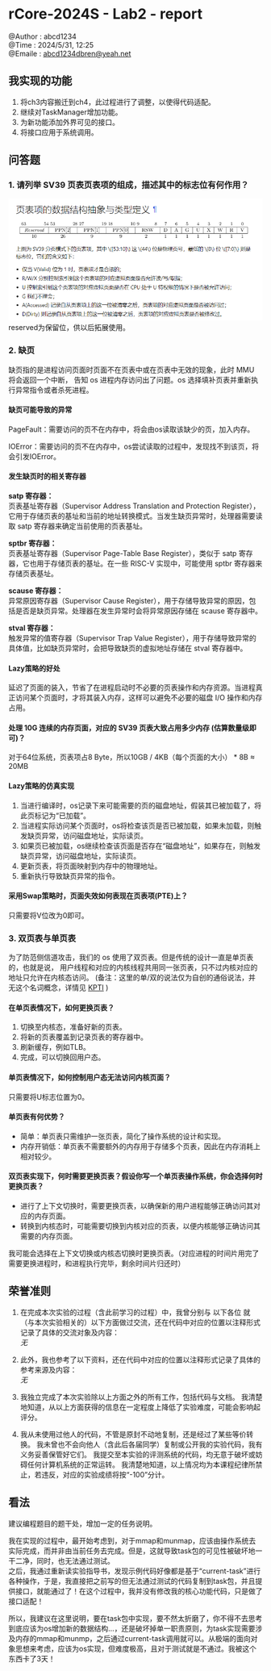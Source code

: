 # rCore-2024S - Lab2 - report
@Author :    abcd1234  
@Time   :    2024/5/31, 12:25  
@Emaile :    abcd1234dbren@yeah.net  
## 我实现的功能
1. 将ch3内容搬迁到ch4，此过程进行了调整，以使得代码适配。
2. 继续对TaskManager增加功能。
3. 为新功能添加外界可见的接口。
4. 将接口应用于系统调用。
## 问答题
### 1. 请列举 SV39 页表页表项的组成，描述其中的标志位有何作用？
![SV39页表项](SV39.png)
reserved为保留位，供以后拓展使用。
### 2. 缺页
缺页指的是进程访问页面时页面不在页表中或在页表中无效的现象，此时 MMU 将会返回一个中断， 告知 os 进程内存访问出了问题。os 选择填补页表并重新执行异常指令或者杀死进程。
#### 缺页可能导致的异常
PageFault：需要访问的页不在内存中，将会由os读取该缺少的页，加入内存。

IOError：需要访问的页不在内存中，os尝试读取的过程中，发现找不到该页，将会引发IOError。
#### 发生缺页时的相关寄存器
**satp 寄存器：**  
页表基址寄存器（Supervisor Address Translation and Protection Register），它用于存储页表的基址和当前的地址转换模式。当发生缺页异常时，处理器需要读取 satp 寄存器来确定当前使用的页表基址。

**sptbr 寄存器：**  
页表基址寄存器（Supervisor Page-Table Base Register），类似于 satp 寄存器，它也用于存储页表的基址。在一些 RISC-V 实现中，可能使用 sptbr 寄存器来存储页表基址。

**scause 寄存器：**  
异常原因寄存器（Supervisor Cause Register），用于存储导致异常的原因，包括是否是缺页异常。处理器在发生异常时会将异常原因存储在 scause 寄存器中。

**stval 寄存器：**  
触发异常的值寄存器（Supervisor Trap Value Register），用于存储导致异常的具体值，比如缺页异常时，会把导致缺页的虚拟地址存储在 stval 寄存器中。
#### Lazy策略的好处
延迟了页面的装入，节省了在进程启动时不必要的页表操作和内存资源。当进程真正访问某个页面时，才将其装入内存，这样可以避免不必要的磁盘 I/O 操作和内存占用。
#### 处理 10G 连续的内存页面，对应的 SV39 页表大致占用多少内存 (估算数量级即可)？
对于64位系统，页表项占8 Byte，所以10GB / 4KB（每个页面的大小） * 8B ≈ 20MB
#### Lazy策略的仿真实现
1. 当进行编译时，os记录下来可能需要的页的磁盘地址，假装其已被加载了，将此页标记为“已加载”。
2. 当进程实际访问某个页面时，os将检查该页是否已被加载，如果未加载，则触发缺页异常，访问磁盘地址，实际读页。
3. 如果页已被加载，os继续检查该页面是否存在“磁盘地址”，如果存在，则触发缺页异常，访问磁盘地址，实际读页。
4. 更新页表，将页面映射到内存中的物理地址。
5. 重新执行导致缺页异常的指令。
#### 采用Swap策略时，页面失效如何表现在页表项(PTE)上？
只需要将V位改为0即可。
### 3. 双页表与单页表
为了防范侧信道攻击，我们的 os 使用了双页表。但是传统的设计一直是单页表的，也就是说， 用户线程和对应的内核线程共用同一张页表，只不过内核对应的地址只允许在内核态访问。 (备注：这里的单/双的说法仅为自创的通俗说法，并无这个名词概念，详情见 [KPTI](https://en.wikipedia.org/wiki/Kernel_page-table_isolation) )
#### 在单页表情况下，如何更换页表？
1. 切换至内核态，准备好新的页表。
2. 将新的页表覆盖到记录页表的寄存器中。
3. 刷新缓存，例如TLB。
4. 完成，可以切换回用户态。
#### 单页表情况下，如何控制用户态无法访问内核页面？
只需要将U标志位置为0。
#### 单页表有何优势？
- 简单：单页表只需维护一张页表，简化了操作系统的设计和实现。
- 内存开销低：单页表不需要额外的内存用于存储多个页表，因此在内存消耗上相对较少。
#### 双页表实现下，何时需要更换页表？假设你写一个单页表操作系统，你会选择何时更换页表？
- 进行了上下文切换时，需要更换页表，以确保新的用户进程能够正确访问其对应的内存页面。
- 转换到内核态时，可能需要切换到内核对应的页表，以便内核能够正确访问其需要的内存页面。

我可能会选择在上下文切换或内核态切换时更换页表。（对应进程的时间片用完了需要更换进程时，和进程执行完毕，剩余时间片归还时）
## 荣誉准则
1. 在完成本次实验的过程（含此前学习的过程）中，我曾分别与 以下各位 就（与本次实验相关的）以下方面做过交流，还在代码中对应的位置以注释形式记录了具体的交流对象及内容：  
*无*

2. 此外，我也参考了以下资料，还在代码中对应的位置以注释形式记录了具体的参考来源及内容：  
*无*

3. 我独立完成了本次实验除以上方面之外的所有工作，包括代码与文档。 我清楚地知道，从以上方面获得的信息在一定程度上降低了实验难度，可能会影响起评分。

4. 我从未使用过他人的代码，不管是原封不动地复制，还是经过了某些等价转换。 我未曾也不会向他人（含此后各届同学）复制或公开我的实验代码，我有义务妥善保管好它们。 我提交至本实验的评测系统的代码，均无意于破坏或妨碍任何计算机系统的正常运转。 我清楚地知道，以上情况均为本课程纪律所禁止，若违反，对应的实验成绩将按“-100”分计。

## 看法
建议编程题目的题干处，增加一定的任务说明。

我在实现的过程中，最开始考虑到，对于mmap和munmap，应该由操作系统去实际完成，而并非由当前任务去完成。但是，这就导致task包的可见性被破坏地一干二净，同时，也无法通过测试。  
之后，我通过重新读实验指导书，发现示例代码好像都是基于“current-task”进行各种操作，于是，我直接把之前写的但无法通过测试的代码复制到task包，并且提供接口，就能通过了！在这个过程中，我并没有修改我的核心功能代码，只是做了接口适配！

所以，我建议在这里说明，要在task包中实现，要不然太折磨了，你不得不去思考到底应该为os增加新的数据结构...，还是破坏掉单一职责原则，为task实现需要涉及内存的mmap和munmp，之后通过current-task调用就可以。从极端的面向对象思想来考虑，应该为os实现，但难度极高，且对于测试就是不通过。我被这个东西卡了3天！